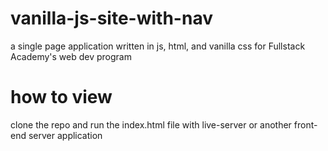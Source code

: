 # vanilla-js-site-with-nav
a single page application written in js, html, and vanilla css for Fullstack Academy's web dev program

# how to view
clone the repo and run the index.html file with live-server or another front-end server application
